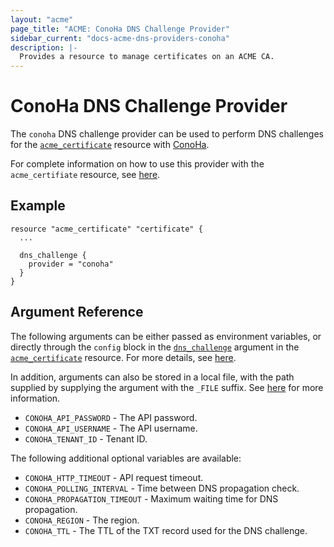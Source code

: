 ```yaml
---
layout: "acme"
page_title: "ACME: ConoHa DNS Challenge Provider"
sidebar_current: "docs-acme-dns-providers-conoha"
description: |-
  Provides a resource to manage certificates on an ACME CA.
---
```


# ConoHa DNS Challenge Provider

The `conoha` DNS challenge provider can be used to perform DNS challenges for
the [`acme_certificate`][resource-acme-certificate] resource with
[ConoHa][provider-service-page].

[resource-acme-certificate]: /docs/providers/acme/r/certificate.html
[provider-service-page]: https://www.conoha.jp/

For complete information on how to use this provider with the `acme_certifiate`
resource, see [here][resource-acme-certificate-dns-challenges].

[resource-acme-certificate-dns-challenges]: /docs/providers/acme/r/certificate.html#using-dns-challenges

## Example

```hcl
resource "acme_certificate" "certificate" {
  ...

  dns_challenge {
    provider = "conoha"
  }
}
```

## Argument Reference

The following arguments can be either passed as environment variables, or
directly through the `config` block in the
[`dns_challenge`][resource-acme-certificate-dns-challenge-arg] argument in the
[`acme_certificate`][resource-acme-certificate] resource. For more details, see
[here][resource-acme-certificate-dns-challenges].

[resource-acme-certificate-dns-challenge-arg]: /docs/providers/acme/r/certificate.html#dns_challenge

In addition, arguments can also be stored in a local file, with the path
supplied by supplying the argument with the `_FILE` suffix. See
[here][acme-certificate-file-arg-example] for more information.

[acme-certificate-file-arg-example]: /docs/providers/acme/r/certificate.html#using-variable-files-for-provider-arguments

* `CONOHA_API_PASSWORD` - The API password.
* `CONOHA_API_USERNAME` - The API username.
* `CONOHA_TENANT_ID` - Tenant ID.

The following additional optional variables are available:

* `CONOHA_HTTP_TIMEOUT` - API request timeout.
* `CONOHA_POLLING_INTERVAL` - Time between DNS propagation check.
* `CONOHA_PROPAGATION_TIMEOUT` - Maximum waiting time for DNS propagation.
* `CONOHA_REGION` - The region.
* `CONOHA_TTL` - The TTL of the TXT record used for the DNS challenge.


